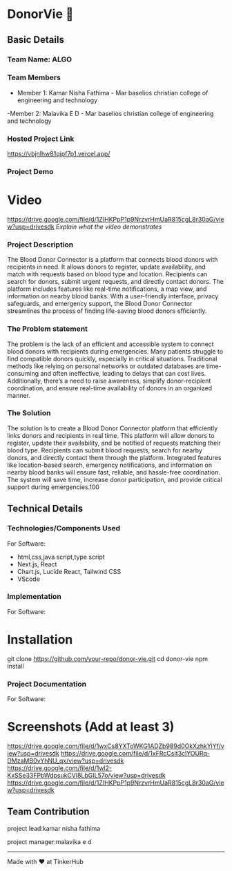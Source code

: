 # DonorVie 🎯


## Basic Details
### Team Name: ALGO


### Team Members
- Member 1: Kamar Nisha Fathima - Mar baselios christian college of engineering and technology

-Member 2: Malavika E D - Mar baselios christian college of engineering and technology
  
### Hosted Project Link
https://vbjnlhw81qipf7p1.vercel.app/
 ### Project Demo
# Video
https://drive.google.com/file/d/1ZIHKPpP1p9NrzvrHmUaR815cgL8r30aG/view?usp=drivesdk
*Explain what the video demonstrates*

### Project Description
The Blood Donor Connector is a platform that connects blood donors with recipients in need. It allows donors to register, update availability, and match with requests based on blood type and location. Recipients can search for donors, submit urgent requests, and directly contact donors. The platform includes features like real-time notifications, a map view, and information on nearby blood banks. With a user-friendly interface, privacy safeguards, and emergency support, the Blood Donor Connector streamlines the process of finding life-saving blood donors efficiently.

### The Problem statement
The problem is the lack of an efficient and accessible system to connect blood donors with recipients during emergencies. Many patients struggle to find compatible donors quickly, especially in critical situations. Traditional methods like relying on personal networks or outdated databases are time-consuming and often ineffective, leading to delays that can cost lives. Additionally, there’s a need to raise awareness, simplify donor-recipient coordination, and ensure real-time availability of donors in an organized manner.
### The Solution
The solution is to create a Blood Donor Connector platform that efficiently links donors and recipients in real time. This platform will allow donors to register, update their availability, and be notified of requests matching their blood type. Recipients can submit blood requests, search for nearby donors, and directly contact them through the platform. Integrated features like location-based search, emergency notifications, and information on nearby blood banks will ensure fast, reliable, and hassle-free coordination. The system will save time, increase donor participation, and provide critical support during emergencies.100

## Technical Details
### Technologies/Components Used
For Software:
- html,css,java script,type script
- Next.js, React
- Chart.js, Lucide React, Tailwind CSS
- VScode



### Implementation
For Software:
# Installation
git clone https://github.com/your-repo/donor-vie.git
cd donor-vie
npm install




### Project Documentation
For Software:

# Screenshots (Add at least 3)
https://drive.google.com/file/d/1wxCs8YXToWKG1ADZb989d0OkXzhkYiYf/view?usp=drivesdk
https://drive.google.com/file/d/1xFRcCsIt3clYOURq-DMzaMB0vYhNU_qx/view?usp=drivesdk
https://drive.google.com/file/d/1wl2-KxSSe33FPbWdpsukCVl8LbGIL57o/view?usp=drivesdk
https://drive.google.com/file/d/1ZIHKPpP1p9NrzvrHmUaR815cgL8r30aG/view?usp=drivesdk

## Team Contribution
project lead:kamar nisha fathima 

project manager:malavika e d

---
Made with ❤️ at TinkerHub
